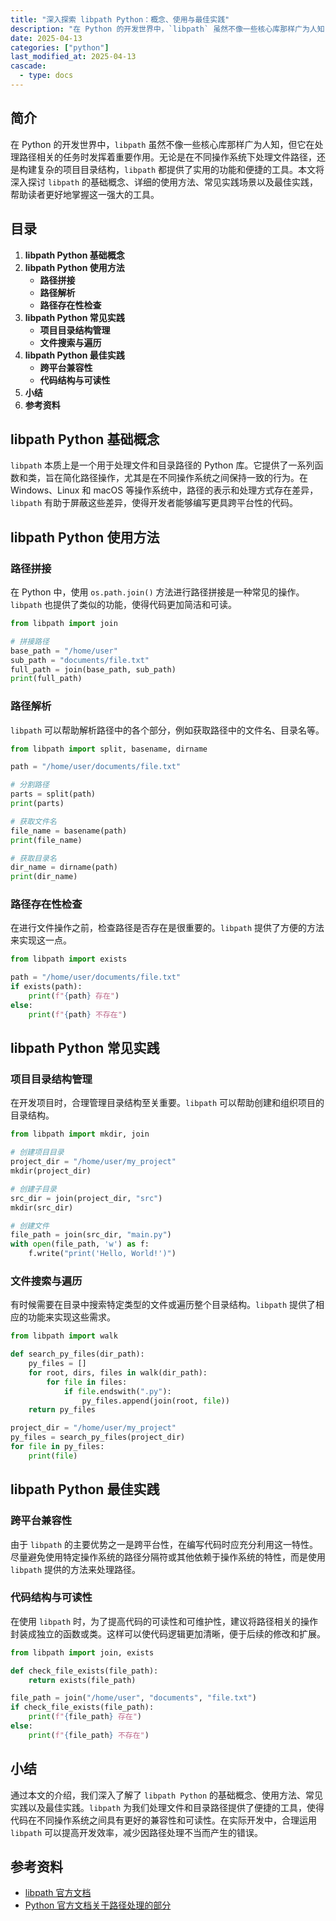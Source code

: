 ```yaml
---
title: "深入探索 libpath Python：概念、使用与最佳实践"
description: "在 Python 的开发世界中，`libpath` 虽然不像一些核心库那样广为人知，但它在处理路径相关的任务时发挥着重要作用。无论是在不同操作系统下处理文件路径，还是构建复杂的项目目录结构，`libpath` 都提供了实用的功能和便捷的工具。本文将深入探讨 `libpath` 的基础概念、详细的使用方法、常见实践场景以及最佳实践，帮助读者更好地掌握这一强大的工具。"
date: 2025-04-13
categories: ["python"]
last_modified_at: 2025-04-13
cascade:
  - type: docs
---
```



## 简介
在 Python 的开发世界中，`libpath` 虽然不像一些核心库那样广为人知，但它在处理路径相关的任务时发挥着重要作用。无论是在不同操作系统下处理文件路径，还是构建复杂的项目目录结构，`libpath` 都提供了实用的功能和便捷的工具。本文将深入探讨 `libpath` 的基础概念、详细的使用方法、常见实践场景以及最佳实践，帮助读者更好地掌握这一强大的工具。

<!-- more -->
## 目录
1. **libpath Python 基础概念**
2. **libpath Python 使用方法**
    - **路径拼接**
    - **路径解析**
    - **路径存在性检查**
3. **libpath Python 常见实践**
    - **项目目录结构管理**
    - **文件搜索与遍历**
4. **libpath Python 最佳实践**
    - **跨平台兼容性**
    - **代码结构与可读性**
5. **小结**
6. **参考资料**

## libpath Python 基础概念
`libpath` 本质上是一个用于处理文件和目录路径的 Python 库。它提供了一系列函数和类，旨在简化路径操作，尤其是在不同操作系统之间保持一致的行为。在 Windows、Linux 和 macOS 等操作系统中，路径的表示和处理方式存在差异，`libpath` 有助于屏蔽这些差异，使得开发者能够编写更具跨平台性的代码。

## libpath Python 使用方法

### 路径拼接
在 Python 中，使用 `os.path.join()` 方法进行路径拼接是一种常见的操作。`libpath` 也提供了类似的功能，使得代码更加简洁和可读。

```python
from libpath import join

# 拼接路径
base_path = "/home/user"
sub_path = "documents/file.txt"
full_path = join(base_path, sub_path)
print(full_path)  
```

### 路径解析
`libpath` 可以帮助解析路径中的各个部分，例如获取路径中的文件名、目录名等。

```python
from libpath import split, basename, dirname

path = "/home/user/documents/file.txt"

# 分割路径
parts = split(path)
print(parts)  

# 获取文件名
file_name = basename(path)
print(file_name)  

# 获取目录名
dir_name = dirname(path)
print(dir_name)  
```

### 路径存在性检查
在进行文件操作之前，检查路径是否存在是很重要的。`libpath` 提供了方便的方法来实现这一点。

```python
from libpath import exists

path = "/home/user/documents/file.txt"
if exists(path):
    print(f"{path} 存在")
else:
    print(f"{path} 不存在")
```

## libpath Python 常见实践

### 项目目录结构管理
在开发项目时，合理管理目录结构至关重要。`libpath` 可以帮助创建和组织项目的目录结构。

```python
from libpath import mkdir, join

# 创建项目目录
project_dir = "/home/user/my_project"
mkdir(project_dir)

# 创建子目录
src_dir = join(project_dir, "src")
mkdir(src_dir)

# 创建文件
file_path = join(src_dir, "main.py")
with open(file_path, 'w') as f:
    f.write("print('Hello, World!')")
```

### 文件搜索与遍历
有时候需要在目录中搜索特定类型的文件或遍历整个目录结构。`libpath` 提供了相应的功能来实现这些需求。

```python
from libpath import walk

def search_py_files(dir_path):
    py_files = []
    for root, dirs, files in walk(dir_path):
        for file in files:
            if file.endswith(".py"):
                py_files.append(join(root, file))
    return py_files

project_dir = "/home/user/my_project"
py_files = search_py_files(project_dir)
for file in py_files:
    print(file)
```

## libpath Python 最佳实践

### 跨平台兼容性
由于 `libpath` 的主要优势之一是跨平台性，在编写代码时应充分利用这一特性。尽量避免使用特定操作系统的路径分隔符或其他依赖于操作系统的特性，而是使用 `libpath` 提供的方法来处理路径。

### 代码结构与可读性
在使用 `libpath` 时，为了提高代码的可读性和可维护性，建议将路径相关的操作封装成独立的函数或类。这样可以使代码逻辑更加清晰，便于后续的修改和扩展。

```python
from libpath import join, exists

def check_file_exists(file_path):
    return exists(file_path)

file_path = join("/home/user", "documents", "file.txt")
if check_file_exists(file_path):
    print(f"{file_path} 存在")
else:
    print(f"{file_path} 不存在")
```

## 小结
通过本文的介绍，我们深入了解了 `libpath Python` 的基础概念、使用方法、常见实践以及最佳实践。`libpath` 为我们处理文件和目录路径提供了便捷的工具，使得代码在不同操作系统之间具有更好的兼容性和可读性。在实际开发中，合理运用 `libpath` 可以提高开发效率，减少因路径处理不当而产生的错误。

## 参考资料
- [libpath 官方文档](https://libpath.readthedocs.io/)
- [Python 官方文档关于路径处理的部分](https://docs.python.org/3/library/os.path.html)